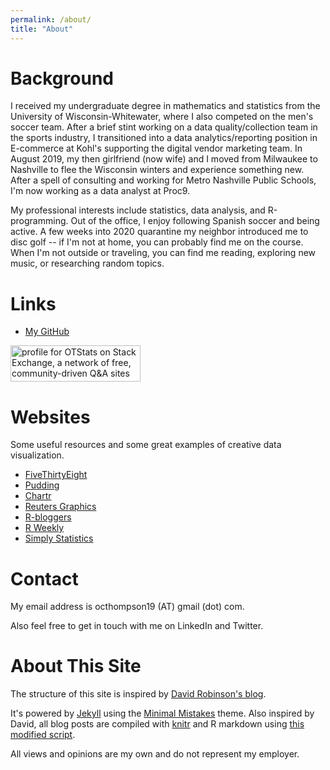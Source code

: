 ```yaml
---
permalink: /about/
title: "About"
---
```


Background
=====
I received my undergraduate degree in mathematics and statistics from the University of Wisconsin-Whitewater, where I also competed on the men's soccer team. 
After a brief stint working on a data quality/collection team in the sports industry, I transitioned into a data analytics/reporting position in E-commerce at Kohl's supporting the digital vendor marketing team. 
In August 2019, my then girlfriend (now wife) and I moved from Milwaukee to Nashville to flee the Wisconsin winters and experience something new. 
After a spell of consulting and working for Metro Nashville Public Schools, I'm now working as a data analyst at Proc9.

My professional interests include statistics, data analysis, and R-programming. 
Out of the office, I enjoy following Spanish soccer and being active. 
A few weeks into 2020 quarantine my neighbor introduced me to disc golf -- if I'm not at home, you can probably find me on the course. 
When I'm not outside or traveling, you can find me reading, exploring new music, or researching random topics.


Links
=====

* [My GitHub](https://github.com/otstats)

<a href="https://stackexchange.com/users/13063037"><img src="https://stackexchange.com/users/flair/13063037.png" width="208" height="58" alt="profile for OTStats on Stack Exchange, a network of free, community-driven Q&amp;A sites" title="profile for OTStats on Stack Exchange, a network of free, community-driven Q&amp;A sites"></a>


Websites
=====
Some useful resources and some great examples of creative data visualization.

+ [FiveThirtyEight](https://fivethirtyeight.com/)
+ [Pudding](https://pudding.cool/)
+ [Chartr](https://www.chartr.co/)
+ [Reuters Graphics](https://graphics.reuters.com/)
+ [R-bloggers](https://www.r-bloggers.com)
+ [R Weekly](https://rweekly.org)
+ [Simply Statistics](https://simplystatistics.org/)


Contact
=====
My email address is octhompson19 (AT) gmail (dot) com. 

Also feel free to get in touch with me on LinkedIn and Twitter. 

About This Site
=====

The structure of this site is inspired by [David Robinson's blog](http://varianceexplained.org/).

It's powered by [Jekyll](http://jekyllrb.com/) using the [Minimal Mistakes](http://mademistakes.com/minimal-mistakes/) theme. Also inspired by David, all blog posts are compiled with [knitr](http://yihui.name/knitr/) and R markdown using [this modified script](https://github.com/otstats/otstats.github.io/blob/master/_scripts/knitpages.R).

All views and opinions are my own and do not represent my employer.
